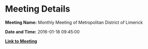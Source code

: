 # Meeting Details

**Meeting Name:** Monthly Meeting of Metropolitan District of Limerick

**Date and Time:** 2016-01-18 09:45:00

**[Link to Meeting](https://www.limerick.ie/council/whats-on/monthly-meeting-metropolitan-district-limerick-25)**

